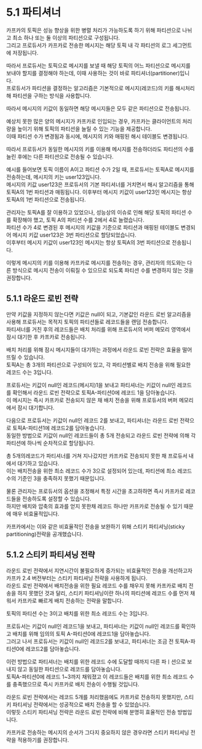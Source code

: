 # 5.1 파티셔너  

카프카의 토픽은 성능 향상을 위한 병렬 처리가 가능하도록 하기 위해 파티션으로 나뉘고 최소 하나 또는 둘 이상의 파티션으로 구성됩니다.  
그리고 프로듀서가 카프카로 전송한 메시지는 해당 토픽 내 각 파티션의 로그 세그먼트에 저장됩니다.  

따라서 프로듀서는 토픽으로 메시지를 보낼 때 해당 토픽의 어느 파티션으로 메시지를 보내야 할지를 결정해야 하는데, 이때 사용하는 것이 바로 파티셔너(partitioner)입니다.  
프로듀서가 파티션을 결정하는 알고리즘은 기본적으로 메시지(레코드)의 키를 해시처리해 파티션을 구하는 방식을 사용합니다.  

따라서 메시지의 키값이 동일하면 해당 메시지들은 모두 같은 파티션으로 전송됩니다.  

예상치 못한 많은 양의 메시지가 카프카로 인입되는 경우, 카프카는 클라이언트의 처리량을 높이기 위해 토픽의 파티션을 늘릴 수 있는 기능을 제공합니다.  
이때 파티션 수가 변경됨과 동시에, 메시지의 키와 매핑된 해시 테이블도 변경됩니다.  

따라서 프로듀서가 동일한 메시지의 키를 이용해 메시지를 전송하더라도 파티션의 수를 늘린 후에는 다른 파티션으로 전송될 수 있습니다.  

예시를 들어보면 토픽 이름이 A이고 파티션 수가 2일 때, 프로듀서는 토픽A로 메시지를 전송하는데, 메시지의 키는 user123입니다.  
메시지의 키값 user123은 프로듀서의 기본 파티셔너를 거치면서 해시 알고리즘을 통해 토픽A의 1번 파티션과 매핑됩니다. 이후부터 메시지 키값이 user123인 메시지는 항상 토픽A의 1번 파티션으로 전송됩니다.    

관리자는 토픽A를 잘 이용하고 있었으나, 성능상의 이슈로 인해 해당 토픽의 파티션 수를 확장해야 했고, 토픽 A의 파티션 수를 2에서 4로 늘렸습니다.  
파티션 수가 4로 변경된 후 메시지의 키값을 기준으로 파티션과 매핑된 테이블도 변경되어 메시지 키값 user123은 3번 파티션으로 할당되었습니다.  
이후부터 메시지 키값이 user123인 메시지는 항상 토픽A의 3번 파티션으로 전송됩니다.  

이렇게 메시지의 키를 이용해 카프카로 메시지를 전송하는 경우, 관리자의 의도와는 다른 방식으로 메시지 전송이 이뤄질 수 있으므로 되도록 파티션 수를 변경하지 않는 것을 권장합니다.  

## 5.1.1 라운드 로빈 전략

만약 키값을 지정하지 않는다면 키값은 null이 되고, 기본값인 라운드 로빈 알고리즘을 사용해 프로듀서는 목적지 토픽의 파티션들로 레코드들을 랜덤 전송합니다.  
파티셔너를 거친 후의 레코드들은 배치 처리를 위해 프로듀서의 버퍼 메모리 영역에서 잠시 대기한 후 카프카로 전송됩니다.  

배치 처리를 위해 잠시 메시지들이 대기하는 과정에서 라운드 로빈 전략은 효율을 떨어뜨릴 수 있습니다.  
토픽A는 총 3개의 파티션으로 구성되어 있고, 각 파티션별로 배치 전송을 위해 필요한 레코드 수는 3입니다.  

프로듀서는 키값이 null인 레코드(메시지)1을 보내고 파티셔너는 키값이 null인 레코드를 확인해서 라운드 로빈 전략으로 토픽A-파티션0에 레코드 1을 담아놓습니다.  
이 메시지는 즉시 카프카로 전송되지 않은 채 배치 전송을 위해 프로듀서의 버퍼 메모리에서 잠시 대기합니다.  

다음으로 프로듀서는 키값이 null인 레코드 2를 보내고, 파티셔너는 라운드 로빈 전략으로 토픽A-파티션1에 레코드2를 담아놓습니다.  
동일한 방법으로 키값이 null인 레코드들이 총 5개 전송되고 라운드 로빈 전략에 의해 각 파티션에 하나씩 순차적으로 할당됩니다.  

총 5개의레코드가 파티셔너를 거쳐 지나갔지만 카프카로 전송되지 못한 채 프로듀서 내에서 대기하고 있습니다.  
이는 배치전송을 위한 최소 레코드 수가 3으로 설정되어 있는데, 파티션에 최소 레코드 수의 기준인 3을 충족하지 못했기 때문입니다.  

물론 관리자는 프로듀서의 옵션을 조정해서 특정 시간을 초고하하면 즉시 카프카로 레코드들을 전송하도록 설정할 수 있습니다.  
하지만 배치와 압축의 효과를 얻지 못한채 레코드 하나만 카프카로 전송될 수 있기 때문에 매우 비효율적입니다.  

카프카에서는 이와 같은 비효율적인 전송을 보완하기 위해 스티키 파티셔닝(sticky partitioning)전략을 공개했습니다.  

## 5.1.2 스티키 파티셔닝 전략  

라운드 로빈 전략에서 지연시간이 불필요하게 증가되는 비효율적인 전송을 개선하고자 카프카 2.4 버전부터는 스티키 파티셔닝 전략을 사용하게 됩니다.  
라운드 로빈 전략에서 배치전송을 위한 필요 레코드 수를 채우지 못해 카프카로 배치 전송을 하지 못했던 것과 달리, 스티키 파티셔닝이란 하나의 파티션에 레코드 수를 먼저 채워서 카프카로 빠르게 배치 전송하는 전략을 말합니다.  

토픽의 파티션 수는 3이고 배치를 위한 최소 레코드 수는 3입니다.  

프로듀서는 키값이 null인 레코드1을 보내고, 파티셔너는 키값이 null인 레코드를 확인하고 배치를 위해 임의의 토픽 A-파티션0에 레코드1을 담아놓습니다.  
그러고 나서 프로듀서는 키값이 null인 레코드2를 보내고, 파티셔너는 조금 전 토픽A-파티션0에 레코드2를 담아놓습니다.  

이런 방법으로 파티셔너는 배치를 위한 레코드 수에 도달할 때까지 다른 파ㅣ션으로 보내지 않고 동일한 파티션으로 레코드를 담아놓습니다.  
토픽A-파티션0에 레코드 1~3까지 채워졌고 이 레코드들은 배치를 위한 최소 레코드 수를 충족했으므로 즉시 카프카로 배치 전송이 수행될 것입니다.  

라운드 로빈 전략에서는 레코드 5개를 처리했음에도 카프카로 전송하지 못했지만, 스티키 파티셔닝 전략에서는 성공적으로 배치 전송을 할 수 있었습니다.  
이렇듯 스티키 파티셔닝 전략은 라운드 로빈 전략에 비해 분명히 효율적인 전송 방법입니다.  

카프카로 전송하는 메시지의 순서가 그다지 중요하지 않은 경우라면 스티키 파티셔닝 전략을 적용하기를 권장합니다.  







